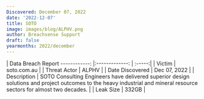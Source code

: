 ```yaml
---
Discovered: December 07, 2022
date: '2022-12-07'
title: SOTO
image: images/blog/ALPHV.png
author: Breachsense Support
draft: false
yearmonths: 2022/december
---
```



| Data Breach Report
------------:     |:-------------:    | :-----:|
| Victim      | soto.com.au      | 
| Threat Actor      | ALPHV      | 
| Date Discovered      | Dec 07, 2022      | 
| Description      | SOTO Consulting Engineers have delivered superior design solutions and project outcomes to the heavy industrial and mineral resource sectors for almost two decades.      | 
| Leak Size      | 332GB      | 

